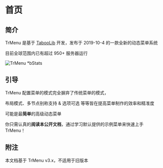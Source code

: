 # 首页

## 简介

TrMenu 是基于 [TabooLib](https://tabooproject.org/) 开发，发布于 2019-10-4 的一款全新的动态菜单系统

目前全球范围内已有超过 950+ 服务器运行

![TrMenu \*bStats](https://bstats.org/signatures/bukkit/TrMenu.svg)

## 引导

TrMenu 配置菜单的模式完全摒弃了传统菜单的模式，

布局模式、多节点别称支持 & 选项可选 等等皆在提高菜单制作的效率和精准度

可能是最**简单**的高级动态菜单

你只需认真的**阅读本公开文档**，通过学习默认提供的示例菜单来快速上手 TrMenu！

## 附注

本文档基于 TrMenu v3.x，不适用于旧版本

